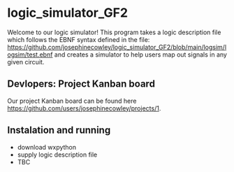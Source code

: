 # logic_simulator_GF2

Welcome to our logic simulator! This program takes a logic description file which follows the EBNF syntax defined in the file: https://github.com/josephinecowley/logic_simulator_GF2/blob/main/logsim/logsim/test.ebnf and creates a simulator to help users map out signals in any given circuit.

## Devlopers: Project Kanban board

Our project Kanban board can be found here https://github.com/users/josephinecowley/projects/1.

## Instalation and running

- download wxpython 
- supply logic description file
- TBC

